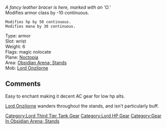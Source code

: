 *A fancy leather bracer is here, marked with an 'O.*'  
Modifies armor class by -10 continuous.

`Modifies hp by 50 continuous.`  
`Modifies mana by 30 continuous.`

Type: armor  
Slot: wrist  
Weight: 6  
Flags: magic nolocate  
Plane: [Noctopia](:Category:Noctopia.md "wikilink")  
Area: [Obsidian Arena;
Stands](:Category:Obsidian_Arena;_Stands.md "wikilink")  
Mob: [Lord Onzilorne](Lord_Onzilorne "wikilink")

## Comments

Easy to enchant making it decent AC gear for low hp alts.

[Lord Onzilorne](Lord_Onzilorne "wikilink") wanders throughout the
stands, and isn't particularly buff.

[Category:Lord Third Tier Tank
Gear](Category:Lord_Third_Tier_Tank_Gear "wikilink") [Category:Lord HP
Gear](Category:Lord_HP_Gear "wikilink") [Category:Gear In Obsidian
Arena; Stands](Category:Gear_In_Obsidian_Arena;_Stands "wikilink")
